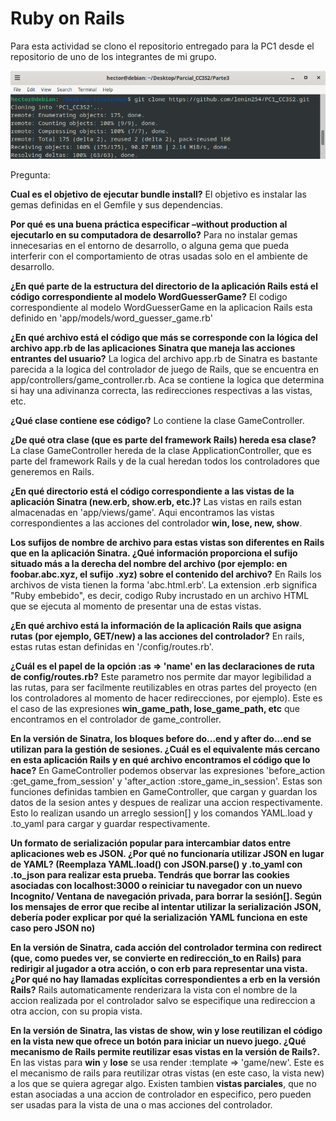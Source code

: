 # Ruby on Rails

Para esta actividad se clono el repositorio entregado para la PC1 desde el repositorio de uno de los integrantes de mi grupo.

![](./CloneRepo.png)

Pregunta:

**Cual es el objetivo de ejecutar bundle install?**
El objetivo es instalar las gemas definidas en el Gemfile y sus dependencias.

**Por qué es una buena práctica especificar –without production al ejecutarlo en su computadora de desarrollo?**
Para no instalar gemas innecesarias en el entorno de desarrollo, o alguna gema que pueda interferir con el comportamiento de otras usadas solo en el ambiente de desarrollo.

**¿En qué parte de la estructura del directorio de la aplicación Rails está el código correspondiente al modelo WordGuesserGame?**
El codigo correspondiente al modelo WordGuesserGame en la aplicacion Rails esta definido en 'app/models/word_guesser_game.rb'

**¿En qué archivo está el código que más se corresponde con la lógica del archivo app.rb de las aplicaciones Sinatra que maneja las acciones entrantes del usuario?**
La logica del archivo app.rb de Sinatra es bastante parecida a la logica del controlador de juego de Rails, que se encuentra en app/controllers/game_controller.rb. Aca se contiene la logica que determina si hay una adivinanza correcta, las redirecciones respectivas a las vistas, etc.

**¿Qué clase contiene ese código?**
Lo contiene la clase GameController.

**¿De qué otra clase (que es parte del framework Rails) hereda esa clase?**
La clase GameController hereda de la clase ApplicationController, que es parte del framework Rails y de la cual heredan todos los controladores que generemos en Rails.

**¿En qué directorio está el código correspondiente a las vistas de la aplicación Sinatra (new.erb, show.erb, etc.)?**
Las vistas en rails estan almacenadas en 'app/views/game'. Aqui encontramos las vistas correspondientes a las acciones del controlador **win, lose, new, show**.

**Los sufijos de nombre de archivo para estas vistas son diferentes en Rails que en la aplicación Sinatra. ¿Qué información proporciona el sufijo situado más a la derecha del nombre del archivo (por ejemplo: en foobar.abc.xyz, el sufijo .xyz) sobre el contenido del archivo?**
En Rails los archivos de vista tienen la forma 'abc.html.erb'. La extension .erb significa "Ruby embebido", es decir, codigo Ruby incrustado en un archivo HTML que se ejecuta al momento de presentar una de estas vistas.

**¿En qué archivo está la información de la aplicación Rails que asigna rutas (por ejemplo, GET/new) a las acciones del controlador?**
En rails, estas rutas estan definidas en '/config/routes.rb'. 

**¿Cuál es el papel de la opción :as => 'name' en las declaraciones de ruta de config/routes.rb?**
Este parametro nos permite dar mayor legibilidad a las rutas, para ser facilmente reutilizables en otras partes del proyecto (en los controladores al momento de hacer redirecciones, por ejemplo). Este es el caso de las expresiones **win_game_path, lose_game_path, etc** que encontramos en el controlador de game_controller.

**En la versión de Sinatra, los bloques before do...end y after do...end se utilizan para la gestión de sesiones. ¿Cuál es el equivalente más cercano en esta aplicación Rails y en qué archivo encontramos el código que lo hace?**
En GameController podemos observar las expresiones 'before_action :get_game_from_session' y 'after_action :store_game_in_session'. Estas son funciones definidas tambien en GameController, que cargan y guardan los datos de la sesion antes y despues de realizar una accion respectivamente. Esto lo realizan usando un arreglo session[] y los comandos YAML.load y .to_yaml para cargar y guardar respectivamente.

**Un formato de serialización popular para intercambiar datos entre aplicaciones web es JSON. ¿Por qué no funcionaría utilizar JSON en lugar de YAML? (Reemplaza YAML.load() con JSON.parse() y .to_yaml con .to_json para realizar esta prueba. Tendrás que borrar las cookies asociadas con localhost:3000 o reiniciar tu navegador con un nuevo Incognito/ Ventana de navegación privada, para borrar la sesión[]. Según los mensajes de error que recibe al intentar utilizar la serialización JSON, debería poder explicar por qué la serialización YAML funciona en este caso pero JSON no)**

**En la versión de Sinatra, cada acción del controlador termina con redirect (que, como puedes ver, se convierte en redirección_to en Rails) para redirigir al jugador a otra acción, o con erb para representar una vista. ¿Por qué no hay llamadas explícitas correspondientes a erb en la versión Rails?**
Rails automaticamente renderizara la vista con el nombre de la accion realizada por el controlador salvo se especifique una redireccion a otra accion, con su propia vista. 

**En la versión de Sinatra, las vistas de show, win y lose reutilizan el código en la vista new que ofrece un botón para iniciar un nuevo juego. ¿Qué mecanismo de Rails permite reutilizar esas vistas en la versión de Rails?.**
En las vistas para **win** y **lose** se usa render :template => 'game/new'. Este es el mecanismo de rails para reutilizar otras vistas (en este caso, la vista new) a los que se quiera agregar algo. Existen tambien **vistas parciales**, que no estan asociadas a una accion de controlador en especifico, pero pueden ser usadas para la vista de una o mas acciones del controlador.
 